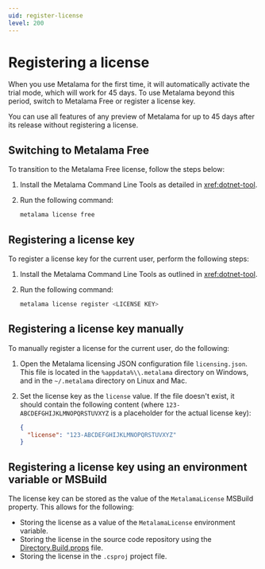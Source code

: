 ```yaml
---
uid: register-license
level: 200
---
```


# Registering a license

When you use Metalama for the first time, it will automatically activate the trial mode, which will work for 45 days. To use Metalama beyond this period, switch to Metalama Free or register a license key.

You can use all features of any preview of Metalama for up to 45 days after its release without registering a license.

## Switching to Metalama Free

To transition to the Metalama Free license, follow the steps below:

1. Install the Metalama Command Line Tools as detailed in <xref:dotnet-tool>.
2. Run the following command:

   ```powershell
   metalama license free
   ```

## Registering a license key

To register a license key for the current user, perform the following steps:

1. Install the Metalama Command Line Tools as outlined in <xref:dotnet-tool>.
2. Run the following command:

   ```powershell
   metalama license register <LICENSE KEY>
   ```

## Registering a license key manually

To manually register a license for the current user, do the following:

1. Open the Metalama licensing JSON configuration file `licensing.json`. This file is located in the `%appdata%\\.metalama` directory on Windows, and in the `~/.metalama` directory on Linux and Mac.
2. Set the license key as the `license` value. If the file doesn't exist, it should contain the following content (where `123-ABCDEFGHIJKLMNOPQRSTUVXYZ` is a placeholder for the actual license key):

   ```json
   {
     "license": "123-ABCDEFGHIJKLMNOPQRSTUVXYZ"
   }
   ```

## Registering a license key using an environment variable or MSBuild

The license key can be stored as the value of the `MetalamaLicense` MSBuild property. This allows for the following:

- Storing the license as a value of the `MetalamaLicense` environment variable.
- Storing the license in the source code repository using the [Directory.Build.props](https://learn.microsoft.com/en-us/visualstudio/msbuild/customize-your-build?view=vs-2022#directorybuildprops-and-directorybuildtargets) file.
- Storing the license in the `.csproj` project file.

